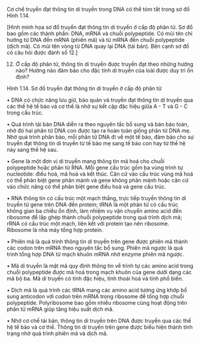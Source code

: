 Cơ chế truyền đạt thông tin di truyền trong DNA có thể tóm tắt trong sơ đồ Hình 1.14.

[Hình minh họa sơ đồ truyền đạt thông tin di truyền ở cấp độ phân tử. Sơ đồ bao gồm các thành phần: DNA, mRNA và chuỗi polypeptide. Có mũi tên chỉ hướng từ DNA đến mRNA (phiên mã) và từ mRNA đến chuỗi polypeptide (dịch mã). Có mũi tên vòng từ DNA quay lại DNA (tái bản). Bên cạnh sơ đồ có câu hỏi được đánh số 12.]

12. Ở cấp độ phân tử, thông tin di truyền được truyền đạt theo những hướng nào? Hướng nào đảm bảo cho đặc tính di truyền của loài được duy trì ổn định?

Hình 1.14. Sơ đồ truyền đạt thông tin di truyền ở cấp độ phân tử

• DNA có chức năng lưu giữ, bảo quản và truyền đạt thông tin di truyền qua các thế hệ tế bào và cơ thể là nhờ sự kết cặp đặc hiệu giữa A - T và G - C trong cấu trúc.

• Quá trình tái bản DNA diễn ra theo nguyên tắc bổ sung và bán bảo toàn, nhờ đó hai phân tử DNA con được tạo ra hoàn toàn giống phân tử DNA mẹ. Nhờ quá trình phân bào, mỗi phân tử DNA đi về một tế bào, đảm bảo cho sự truyền đạt thông tin di truyền từ tế bào mẹ sang tế bào con hay từ thế hệ này sang thế hệ sau.

• Gene là một đơn vị di truyền mang thông tin mã hoá cho chuỗi polypeptide hoặc phân tử RNA. Mỗi gene cấu trúc gồm ba vùng trình tự nucleotide: điều hoà, mã hoá và kết thúc. Căn cứ vào cấu trúc vùng mã hoá có thể phân biệt gene phân mảnh và gene không phân mảnh hoặc căn cứ vào chức năng có thể phân biệt gene điều hoà và gene cấu trúc.

• RNA thông tin có cấu trúc một mạch thẳng, trực tiếp truyền thông tin di truyền từ gene trên DNA đến protein; tRNA là một phân tử có cấu trúc không gian ba chiều ổn định, làm nhiệm vụ vận chuyển amino acid đến ribosome để lắp ghép thành chuỗi polypeptide trong quá trình dịch mã; rRNA có cấu trúc một mạch, liên kết với protein tạo nên ribosome. Ribosome là nhà máy tổng hợp protein.

• Phiên mã là quá trình thông tin di truyền trên gene được phiên mã thành các codon trên mRNA theo nguyên tắc bổ sung. Phiên mã ngược là quá trình tổng hợp DNA từ mạch khuôn mRNA nhờ enzyme phiên mã ngược.

• Mã di truyền là mật mã quy định thông tin về trình tự các amino acid trong chuỗi polypeptide được mã hoá trong mạch khuôn của gene dưới dạng các mã bộ ba. Mã di truyền có tính đặc hiệu, tính thoái hoá và tính phổ biến.

• Dịch mã là quá trình các tRNA mang các amino acid tương ứng khớp bổ sung anticodon với codon trên mRNA trong ribosome để tổng hợp chuỗi polypeptide. Polyribosome bao gồm nhiều ribosome cùng hoạt động trên phân tử mRNA giúp tăng hiệu suất dịch mã.

• Nhờ cơ chế tái bản, thông tin di truyền trên DNA được truyền qua các thế hệ tế bào và cơ thể. Thông tin di truyền trên gene được biểu hiện thành tính trạng nhờ quá trình phiên mã và dịch mã.